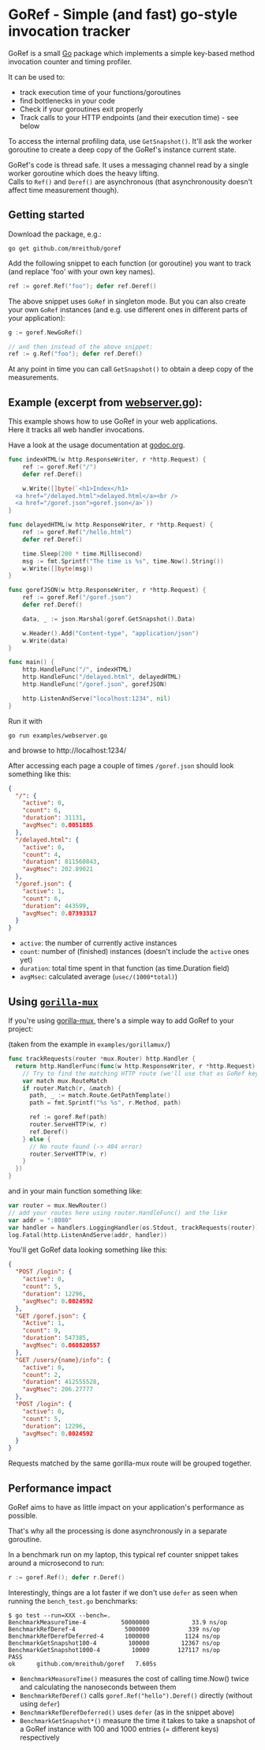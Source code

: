 # GoRef - Simple (and fast) go-style invocation tracker

GoRef is a small [Go][golang] package which implements a simple key-based
method invocation counter and timing profiler.

It can be used to:
- track execution time of your functions/goroutines
- find bottlenecks in your code
- Check if your goroutines exit properly
- Track calls to your HTTP endpoints (and their execution time) - see below

To access the internal profiling data, use `GetSnapshot()`.
It'll ask the worker goroutine to create a deep copy of the GoRef's instance current state.

GoRef's code is thread safe. It uses a messaging channel read by a single worker goroutine
which does the heavy lifting.  
Calls to `Ref()` and `Deref()` are asynchronous
(that asynchronousity doesn't affect time measurement though).  


## Getting started

Download the package, e.g.:

    go get github.com/mreithub/goref

Add the following snippet to each function (or goroutine) you want to track
(and replace 'foo' with your own key names).

```go
ref := goref.Ref("foo"); defer ref.Deref()
```

The above snippet uses `GoRef` in singleton mode. But you can also create your
own `GoRef` instances (and e.g. use different ones in different parts of your
application):

```go
g := goref.NewGoRef()

// and then instead of the above snippet:
ref := g.Ref("foo"); defer ref.Deref()
```


At any point in time you can call `GetSnapshot()` to obtain a deep copy of the measurements.


## Example (excerpt from [webserver.go](examples/webserver/webserver.go)):

This example shows how to use GoRef in your web applications.  
Here it tracks all web handler invocations.

Have a look at the usage documentation at [godoc.org][godoc].

```go
func indexHTML(w http.ResponseWriter, r *http.Request) {
	ref := goref.Ref("/")
	defer ref.Deref()

	w.Write([]byte(`<h1>Index</h1>
  <a href="/delayed.html">delayed.html</a><br />
  <a href="/goref.json">goref.json</a>`))
}

func delayedHTML(w http.ResponseWriter, r *http.Request) {
	ref := goref.Ref("/hello.html")
	defer ref.Deref()

	time.Sleep(200 * time.Millisecond)
	msg := fmt.Sprintf("The time is %s", time.Now().String())
	w.Write([]byte(msg))
}

func gorefJSON(w http.ResponseWriter, r *http.Request) {
	ref := goref.Ref("/goref.json")
	defer ref.Deref()

	data, _ := json.Marshal(goref.GetSnapshot().Data)

	w.Header().Add("Content-type", "application/json")
	w.Write(data)
}

func main() {
	http.HandleFunc("/", indexHTML)
	http.HandleFunc("/delayed.html", delayedHTML)
	http.HandleFunc("/goref.json", gorefJSON)

	http.ListenAndServe("localhost:1234", nil)
}
```

Run it with

    go run examples/webserver.go

and browse to http://localhost:1234/

After accessing each page a couple of times `/goref.json` should look something
like this:

```json
{
  "/": {
    "active": 0,
    "count": 6,
    "duration": 31131,
    "avgMsec": 0.0051885
  },
  "/delayed.html": {
    "active": 0,
    "count": 4,
    "duration": 811560843,
    "avgMsec": 202.89021
  },
  "/goref.json": {
    "active": 1,
    "count": 6,
    "duration": 443599,
    "avgMsec": 0.07393317
  }
}
```

- `active`: the number of currently active instances
- `count`: number of (finished) instances (doesn't include the `active` ones yet)
- `duration`: total time spent in that function (as time.Duration field)
- `avgMsec`: calculated average (`usec/(1000*total)`)

## Using [`gorilla-mux`][gorillamux]

If you're using [gorilla-mux][gorillamux], there's a simple way to
add GoRef to your project:

(taken from the example in `examples/gorillamux/`)

```go
func trackRequests(router *mux.Router) http.Handler {
  return http.HandlerFunc(func(w http.ResponseWriter, r *http.Request) {
    // Try to find the matching HTTP route (we'll use that as GoRef key)
    var match mux.RouteMatch
    if router.Match(r, &match) {
      path, _ := match.Route.GetPathTemplate()
      path = fmt.Sprintf("%s %s", r.Method, path)

      ref := goref.Ref(path)
      router.ServeHTTP(w, r)
      ref.Deref()
    } else {
      // No route found (-> 404 error)
      router.ServeHTTP(w, r)
    }
  })
}
```

and in your main function something like:

```go
var router = mux.NewRouter()
// add your routes here using router.HandleFunc() and the like
var addr = ":8080"
var handler = handlers.LoggingHandler(os.Stdout, trackRequests(router))
log.Fatal(http.ListenAndServe(addr, handler))
```

You'll get GoRef data looking something like this:

```json
{
  "POST /login": {
    "active": 0,
    "count": 5,
    "duration": 12296,
    "avgMsec": 0.0024592
  },
  "GET /goref.json": {
    "Active": 1,
    "count": 9,
    "duration": 547385,
    "avgMsec": 0.060820557
  },
  "GET /users/{name}/info": {
    "active": 0,
    "count": 2,
    "duration": 412555528,
    "avgMsec": 206.27777
  },
  "POST /login": {
    "active": 0,
    "count": 5,
    "duration": 12296,
    "avgMsec": 0.0024592
  }
}
```

Requests matched by the same gorilla-mux route will be grouped together.

## Performance impact

GoRef aims to have as little impact on your application's performance as possible.

That's why all the processing is done asynchronously in a separate goroutine.

In a benchmark run on my laptop, this typical ref counter snippet takes around
a microsecond to run:

```go
r := goref.Ref(); defer r.Deref()
```

Interestingly, things are a lot faster if we don't use `defer`
as seen when running the `bench_test.go` benchmarks:

```
$ go test --run=XXX --bench=.
BenchmarkMeasureTime-4        	50000000	        33.9 ns/op
BenchmarkRefDeref-4           	 5000000	       339 ns/op
BenchmarkRefDerefDeferred-4   	 1000000	      1124 ns/op
BenchmarkGetSnapshot100-4     	  100000	     12367 ns/op
BenchmarkGetSnapshot1000-4    	   10000	    127117 ns/op
PASS
ok  	github.com/mreithub/goref	7.605s
```

- `BenchmarkMeasureTime()` measures the cost of calling time.Now() twice and calculating the nanoseconds between them
- `BenchmarkRefDeref()` calls `goref.Ref("hello").Deref()` directly (without using `defer`)
- `BenchmarkRefDerefDeferred()` uses `defer` (as in the snippet above)
- `BenchmarkGetSnapshot*()` measure the time it takes to take a snapshot of a GoRef instance with 100 and 1000 entries (= different keys) respectively

[golang]: https://golang.org/
[godoc]: https://godoc.org/github.com/mreithub/goref
[gorillamux]: https://github.com/gorilla/mux
